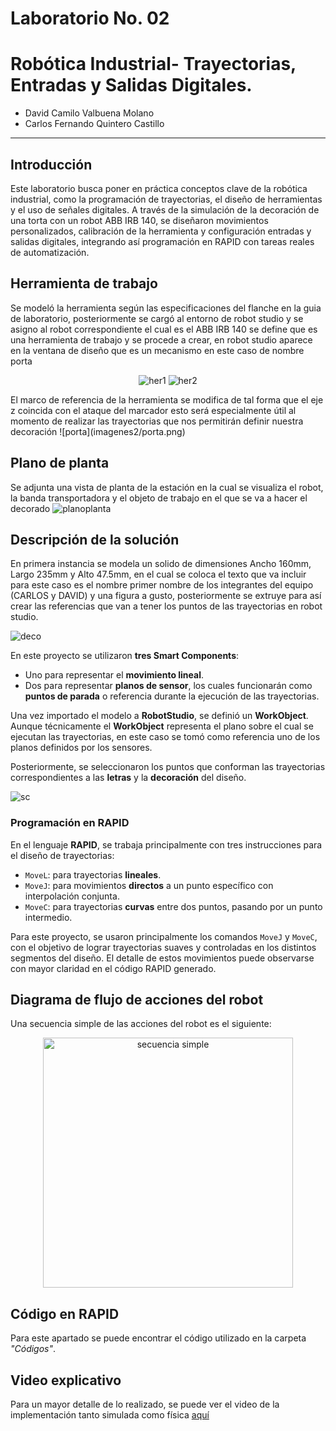 # Laboratorio No. 02
# Robótica Industrial- Trayectorias, Entradas y Salidas Digitales.

* David Camilo Valbuena Molano
* Carlos Fernando Quintero Castillo
---

## Introducción 
Este laboratorio busca poner en práctica conceptos clave de la robótica industrial, como la programación de trayectorias, el diseño de herramientas y el uso de señales digitales. A través de la simulación de la decoración de una torta con un robot ABB IRB 140, se diseñaron movimientos personalizados, calibración de la herramienta y configuración entradas y salidas digitales, integrando así programación en RAPID con tareas reales de automatización.

## Herramienta de trabajo
Se modeló la herramienta según las especificaciones del flanche en la guia de laboratorio, posteriormente se cargó al entorno de robot studio y se asigno al robot correspondiente el cual es el ABB IRB 140 se define que es una herramienta de trabajo y se procede a crear, en robot studio aparece en la ventana de diseño que es un mecanismo en este caso de nombre porta
<div align="center">
 
![her1](imagenes2/her1.png)
![her2](imagenes2/her2.png) 

</div>
El marco de referencia de la herramienta se modifica de tal forma que el eje z coincida con el ataque del marcador esto será especialmente útil al momento de realizar las trayectorias que nos permitirán definir nuestra decoración
![porta](imagenes2/porta.png)




## Plano de planta
Se adjunta una vista de planta de la estación en la cual se visualiza el robot, la banda transportadora y el objeto de trabajo en el que se va a hacer el decorado 
![planoplanta](imagenes2/planoplanta.png)



## Descripción de la solución 
En primera instancia se modela un solido de dimensiones Ancho 160mm, Largo 235mm y Alto 47.5mm, en el cual se coloca el texto que va incluir para este caso es el nombre primer nombre de los integrantes del equipo (CARLOS y DAVID) y una figura a gusto,  posteriormente se extruye para así crear las referencias que van a tener los puntos de las trayectorias en robot studio.

![deco](imagenes2/deco.png)


En este proyecto se utilizaron **tres Smart Components**:

- Uno para representar el **movimiento lineal**.  
- Dos para representar **planos de sensor**, los cuales funcionarán como **puntos de parada** o referencia durante la ejecución de las trayectorias.

Una vez importado el modelo a **RobotStudio**, se definió un **WorkObject**. Aunque técnicamente el **WorkObject** representa el plano sobre el cual se ejecutan las trayectorias, en este caso se tomó como referencia uno de los planos definidos por los sensores.

Posteriormente, se seleccionaron los puntos que conforman las trayectorias correspondientes a las **letras** y la **decoración** del diseño.

![sc](imagenes2/sc.png)

### Programación en RAPID

En el lenguaje **RAPID**, se trabaja principalmente con tres instrucciones para el diseño de trayectorias:

- `MoveL`: para trayectorias **lineales**.  
- `MoveJ`: para movimientos **directos** a un punto específico con interpolación conjunta.  
- `MoveC`: para trayectorias **curvas** entre dos puntos, pasando por un punto intermedio.

Para este proyecto, se usaron principalmente los comandos `MoveJ` y `MoveC`, con el objetivo de lograr trayectorias suaves y controladas en los distintos segmentos del diseño. El detalle de estos movimientos puede observarse con mayor claridad en el código RAPID generado.



## Diagrama de flujo de acciones del robot

Una secuencia simple de las acciones del robot es el siguiente: 
<div align="center">

<img src="imagenes2/Secuencia_simple.png" alt="secuencia simple" width="400">

</div>

## Código en RAPID

Para este apartado se puede encontrar el código utilizado en la carpeta *"Códigos"*.

## Video explicativo
Para un mayor detalle de lo realizado, se puede ver el video de la implementación tanto simulada como física [aquí](https://youtu.be/SD21q73Zi-A)
